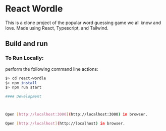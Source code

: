 # React Wordle

This is a clone project of the popular word guessing game we all know and love. Made using React, Typescript, and Tailwind.


## Build and run

### To Run Locally:

perform the following command line actions:

```bash
$> cd react-wordle
$> npm install
$> npm run start

#### Development



Open [http://localhost:3000](http://localhost:3000) in browser.

Open [http://localhost](http://localhost) in browser.
